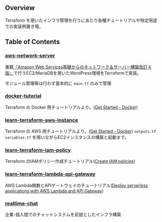 ## Overview
Terraform を用いたインフラ管理を行うにあたり各種チュートリアルや特定用途での実装例置き場。

## Table of Contents
### [aws-network-server](https://github.com/Ryuta1346/learn-terraform/tree/main/aws-network-server)
書籍[『Amazon Web Services基礎からのネットワーク＆サーバー構築改訂４版』](https://www.amazon.co.jp/Amazon-Web-Services%E5%9F%BA%E7%A4%8E%E3%81%8B%E3%82%89%E3%81%AE%E3%83%8D%E3%83%83%E3%83%88%E3%83%AF%E3%83%BC%E3%82%AF%EF%BC%86%E3%82%B5%E3%83%BC%E3%83%90%E3%83%BC%E6%A7%8B%E7%AF%89%E6%94%B9%E8%A8%82%EF%BC%94%E7%89%88-%E5%A4%A7%E6%BE%A4-%E6%96%87%E5%AD%9D/dp/4296202049/ref=sr_1_3?__mk_ja_JP=%E3%82%AB%E3%82%BF%E3%82%AB%E3%83%8A&crid=1M4MRW7T80ID8&dib=eyJ2IjoiMSJ9.rPzBN5zjAtsK61sQCjVjHRK4YOuYbqSjLBscH3PYypkY-EN3HJTssSNaknRttgnY9yHML-FgGOpJE7T4LoZ4rU4jK1ozqbOP27-G-P1JKiC9vRYELOCra9LKsInXs0St3T6Crp8ZcTawuVcFE3AWWpsCpO-SO-mStae3MluZTgbKXMAmLnGXgMkYntNF7FSndlU0JhUnBXsINNBLEWv5aZ_tJPkDK-Xq1SDGXeeVrds_VZCc74bxQT5R6BAB7lJGiqiLGSCiDwWm4N7Zc_JZCUvtMjMbcIbQHFEcSPVGN7U.0bteS8e5-X7Z9xwseNPde2qSMX-4Kf_rYwtJ2zCm6bM&dib_tag=se&keywords=AWS+%E3%83%8D%E3%83%83%E3%83%88%E3%83%AF%E3%83%BC%E3%82%AF&qid=1733037347&sprefix=aws+%E3%83%8D%E3%83%83%E3%83%88%E3%83%AF%E3%83%BC%E3%82%AF%2Caps%2C196&sr=8-3)で行うEC2/MariaDBを用いたWordPress環境をTerraformで実装。

モジュール管理等は行わず基本的に `main.tf` のみで管理

### [docker-tutorial](https://github.com/Ryuta1346/learn-terraform/tree/main/docker-tutorial)
Terraform の Docker 用チュートリアルより。([Get Started - Docker](https://developer.hashicorp.com/terraform/tutorials/docker-get-started))

### [learn-terraform-aws-instance](https://github.com/Ryuta1346/learn-terraform/tree/main/learn-terraform-aws-instance)
Terraform の AWS 用チュートリアルより。([Get Started - Docker](https://developer.hashicorp.com/terraform/tutorials/docker-get-started))
`outputs.tf` `variables.tf` を用いながらEC2インスタンスの構築と起動まで。

### [learn-terraform-iam-policy](https://github.com/Ryuta1346/learn-terraform/tree/main/learn-terraform-iam-policy)
Terraform のIAMポリシー作成チュートリアル([Create IAM policies](https://developer.hashicorp.com/terraform/tutorials/aws/aws-iam-policy))

### [learn-terraform-lambda-api-gateway](https://github.com/Ryuta1346/learn-terraform/tree/main/learn-terraform-lambda-api-gateway)
AWS Lambda関数とAPIゲートウェイのチュートリアル([Deploy serverless applications with AWS Lambda and API Gateway](https://developer.hashicorp.com/terraform/tutorials/aws/lambda-api-gateway))

### [realtime-chat](https://github.com/Ryuta1346/learn-terraform/tree/main/realtime-chat)
企業-個人間でのチャットシステムを前提としたインフラ構築
